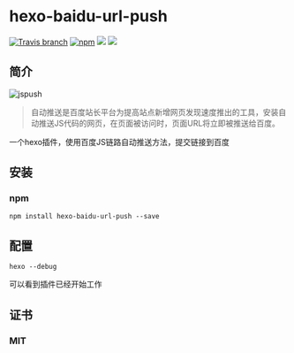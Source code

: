 # hexo-baidu-url-push

[![Travis branch](https://img.shields.io/travis/rust-lang/rust/master.svg)]()
 [![npm](https://img.shields.io/npm/l/express.svg)](https://github.com/xuanmiaog/hexo-baidu-url-push/blob/master/LICENSE) 
[![](https://img.shields.io/badge/npm-package-brightgreen.svg)](https://www.npmjs.com/package/hexo-baidu-url-push)
[![](https://img.shields.io/badge/Hexo-2.4%2B-brightgreen.svg)](http://hexo.io) 

## 简介
![jspush](https://www.xuanmiao.info/2017/03/19/Hexo-Plugin-%E7%99%BE%E5%BA%A6%E9%93%BE%E6%8E%A5%E8%87%AA%E5%8A%A8%E6%8E%A8%E9%80%81%E5%B7%A5%E5%85%B7/jspush.JPG)


> 自动推送是百度站长平台为提高站点新增网页发现速度推出的工具，安装自动推送JS代码的网页，在页面被访问时，页面URL将立即被推送给百度。

一个hexo插件，使用百度JS链路自动推送方法，提交链接到百度

## 安装

### npm

```
npm install hexo-baidu-url-push --save
```
## 配置
```
hexo --debug
```
可以看到插件已经开始工作

## 证书
### MIT
